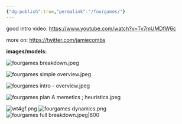 ```yaml
---
{"dg-publish":true,"permalink":"/fourgames/"}
---
```


good intro video: https://www.youtube.com/watch?v=Tv7mUMDfW6c

more on: https://twitter.com/jamiecombs

**images/models:**

![fourgames breakdown.jpeg](/img/user/fourgames%20breakdown.jpeg)

![fourgames simple overview.jpeg](/img/user/fourgames%20simple%20overview.jpeg)

![fourgames intro - overview.jpeg](/img/user/fourgames%20intro%20-%20overview.jpeg)

![fourgames plan A memetics ; heuristics.jpeg](/img/user/fourgames%20plan%20A%20memetics%20;%20heuristics.jpeg)

![wt4gf.png](/img/user/wt4gf.png)
![fourgames dynamics.png](/img/user/fourgames%20dynamics.png)
![fourgames full breakdown.jpeg|800](/img/user/fourgames%20full%20breakdown.jpeg)